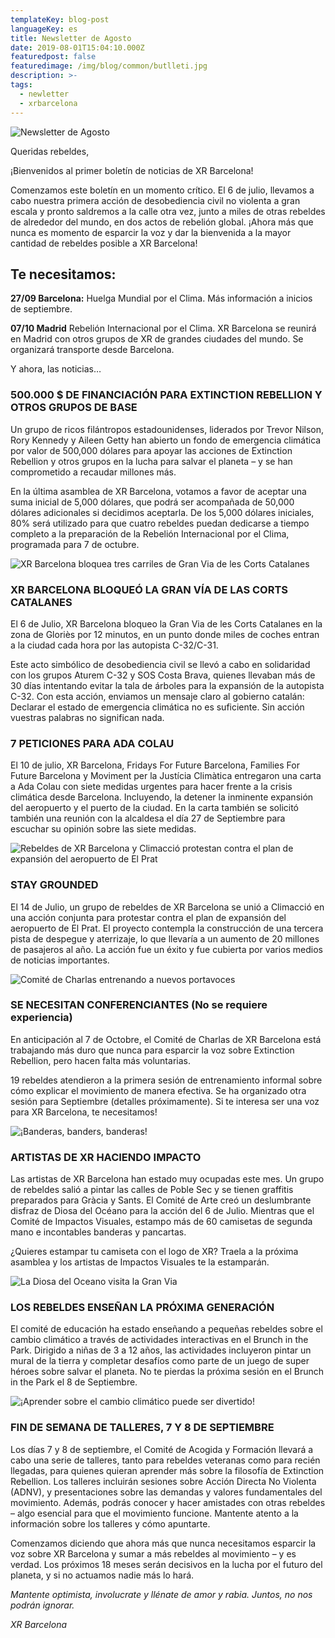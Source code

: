 ```yaml
---
templateKey: blog-post
languageKey: es
title: Newsletter de Agosto
date: 2019-08-01T15:04:10.000Z
featuredpost: false
featuredimage: /img/blog/common/butlleti.jpg
description: >-
tags:
  - newletter
  - xrbarcelona
---
```


![Newsletter de Agosto](/img/blog/common/butlleti.jpg)

Queridas rebeldes, 

¡Bienvenidos al primer boletín de noticias de XR Barcelona!

Comenzamos este boletín en un momento crítico. El 6 de julio, llevamos a cabo nuestra primera acción de desobediencia civil no violenta a gran escala y pronto saldremos a la calle otra vez, junto a miles de otras rebeldes de alrededor del mundo, en dos actos de rebelión global. ¡Ahora más que nunca es momento de esparcir la voz y dar la bienvenida a la mayor cantidad de rebeldes posible a XR Barcelona!

## Te necesitamos: 

**27/09 Barcelona:** Huelga Mundial por el Clima. Más información a inicios de septiembre.

**07/10 Madrid** Rebelión Internacional por el Clima. XR Barcelona se reunirá en Madrid con otros grupos de XR de grandes ciudades del mundo. Se organizará transporte desde Barcelona.

Y ahora, las noticias…


###  500.000 $ DE FINANCIACIÓN PARA EXTINCTION REBELLION Y OTROS GRUPOS DE BASE

Un grupo de ricos filántropos estadounidenses, liderados por Trevor Nilson, Rory Kennedy y Aileen Getty han abierto un fondo de emergencia climática por valor de 500,000 dólares para apoyar las acciones de Extinction Rebellion y otros grupos en la lucha para salvar el planeta – y se han comprometido a recaudar millones más.

En la última asamblea de XR Barcelona, votamos a favor de aceptar una suma inicial de 5,000 dólares, que podrá ser acompañada de 50,000 dólares adicionales si decidimos aceptarla. De los 5,000 dólares iniciales, 80% será utilizado para que cuatro rebeldes puedan dedicarse a tiempo completo a la preparación de la Rebelión Internacional por el Clima, programada para 7 de octubre. 

![XR Barcelona bloquea tres carriles de Gran Via de les Corts Catalanes](/img/blog/2019-08-01-granvia.jpg)

### XR BARCELONA BLOQUEÓ LA GRAN VÍA DE LAS CORTS CATALANES

El 6 de Julio, XR Barcelona bloqueo la Gran Via de les Corts Catalanes en la zona de Gloriès por 12 minutos, en un punto donde miles de coches entran a la ciudad cada hora por las autopista C-32/C-31.

Este acto simbólico de desobediencia civil se llevó a cabo en solidaridad con los grupos Aturem C-32 y SOS Costa Brava, quienes llevaban más de 30 días intentando evitar la tala de árboles para la expansión de la autopista C-32. Con esta acción, enviamos un mensaje claro al gobierno catalán: Declarar el estado de emergencia climática no es suficiente. Sin acción vuestras palabras no significan nada. 

### 7 PETICIONES PARA ADA COLAU 

El 10 de julio, XR Barcelona, Fridays For Future Barcelona, Families For Future Barcelona y Moviment per la Justícia Climàtica entregaron una carta a Ada Colau con siete medidas urgentes para hacer frente a la crisis climática desde Barcelona. Incluyendo, la detener la inminente expansión del aeropuerto y el puerto de la ciudad. En la carta también se solicitó también una reunión con la alcaldesa el día 27 de Septiembre para escuchar su opinión sobre las siete medidas. 

![Rebeldes de XR Barcelona y Climacció protestan contra el plan de expansión del aeropuerto de El Prat](/img/blog/2019-08-01-aeroport.jpg)

### STAY GROUNDED
El 14 de Julio, un grupo de rebeldes de XR Barcelona se unió a Climacció en una acción conjunta para protestar contra el plan de expansión del aeropuerto de El Prat. El proyecto contempla la construcción de una tercera pista de despegue y aterrizaje, lo que llevaría a un aumento de 20 millones de pasajeros al año. La acción fue un éxito y fue cubierta por varios medios de noticias importantes. 

![Comité de Charlas entrenando a nuevos portavoces](/img/blog/2019-08-01xerrades.jpg)

### SE NECESITAN CONFERENCIANTES (No se requiere experiencia)

En anticipación al 7 de Octobre, el Comité de Charlas de XR Barcelona está trabajando más duro que nunca para esparcir la voz sobre Extinction Rebellion, pero hacen falta más voluntarias. 

19 rebeldes atendieron a la primera sesión de entrenamiento informal sobre cómo explicar el movimiento de manera efectiva. Se ha organizado otra sesión para Septiembre (detalles próximamente). Si te interesa ser una voz para XR Barcelona, te necesitamos!

![¡Banderas, banders, banderas!](/img/blog/2019-08-01banderes.jpg)

### ARTISTAS DE XR HACIENDO IMPACTO 

Las artistas de XR Barcelona han estado muy ocupadas este mes. Un grupo de rebeldes salió a pintar las calles de Poble Sec y se tienen graffitis preparados para Gràcia y Sants. El Comité de Arte creó un deslumbrante disfraz de Diosa del Océano para la acción del 6 de Julio. Mientras que el Comité de Impactos Visuales, estampo más de 60 camisetas de segunda mano e incontables banderas y pancartas. 

¿Quieres estampar tu camiseta con el logo de XR? Traela a la próxima asamblea y los artistas de Impactos Visuales te la estamparán. 

![La Diosa del Oceano visita la Gran Via](/img/blog/2019-08-01diosa.jpg)

### LOS REBELDES ENSEÑAN LA PRÓXIMA GENERACIÓN 

El comité de educación ha estado enseñando a pequeñas rebeldes sobre el cambio climático a través de actividades interactivas en el Brunch in the Park. Dirigido a niñas de 3 a 12 años, las actividades incluyeron pintar un mural de la tierra y completar desafíos como parte de un juego de super héroes sobre salvar el planeta. No te pierdas la próxima sesión en el Brunch in the Park el 8 de Septiembre. 

![¡Aprender sobre el cambio climático puede ser divertido!](/img/blog/2019-08-01educacio.jpg)

### FIN DE SEMANA DE TALLERES, 7 Y 8 DE SEPTIEMBRE 

Los días 7 y 8 de septiembre, el Comité de Acogida y Formación llevará a cabo una serie de talleres, tanto para rebeldes veteranas como para recién llegadas, para quienes quieran aprender más sobre la filosofía de Extinction Rebellion. Los talleres incluirán sesiones sobre Acción Directa No Violenta (ADNV), y presentaciones sobre las demandas y valores fundamentales del movimiento. Además, podrás conocer y hacer amistades con otras rebeldes – algo esencial para que el movimiento funcione. Mantente atento a la información sobre los talleres y cómo apuntarte. 

Comenzamos diciendo que ahora más que nunca necesitamos esparcir la voz sobre XR Barcelona y sumar a más rebeldes al movimiento – y es verdad. Los próximos 18 meses serán decisivos en la lucha por el futuro del planeta, y si no actuamos nadie más lo hará. 

*Mantente optimista, involucrate y llénate de amor y rabia. Juntos, no nos podrán ignorar.*

*XR Barcelona*
